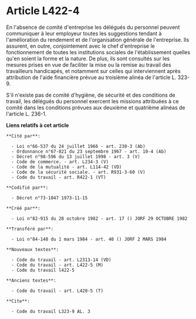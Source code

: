 # Article L422-4

En l'absence de comité d'entreprise les délégués du personnel peuvent communiquer à leur employeur toutes les suggestions
tendant à l'amélioration du rendement et de l'organisation générale de l'entreprise. Ils assurent, en outre, conjointement
avec le chef d'entreprise le fonctionnement de toutes les institutions sociales de l'établissement quelles qu'en soient la
forme et la nature. De plus, ils sont consultés sur les mesures prises en vue de faciliter la mise ou la remise au travail
des travailleurs handicapés, et notamment sur celles qui interviennent après attribution de l'aide financière prévue au
troisième alinéa de l'article L. 323-9.

S'il n'existe pas de comité d'hygiène, de sécurité et des conditions de travail, les délégués du personnel exercent les
missions attribuées à ce comité dans les conditions prévues aux deuxième et quatrième alinéas de l'article L. 236-1.

**Liens relatifs à cet article**

	**Cité par**:

	  - Loi n°66-537 du 24 juillet 1966 - art. 230-3 (Ab)
	  - Ordonnance n°67-821 du 23 septembre 1967 - art. 10-4 (Ab)
	  - Décret n°98-596 du 13 juillet 1998 - art. 3 (V)
	  - Code de commerce. - art. L234-3 (V)
	  - Code de la mutualité - art. L114-42 (VD)
	  - Code de la sécurité sociale. - art. R931-3-60 (V)
	  - Code du travail - art. R422-1 (VT)

	**Codifié par**:

	  - Décret n°73-1047 1973-11-15

	**Créé par**:

	  - Loi n°82-915 du 28 octobre 1982 - art. 17 () JORF 29 OCTOBRE 1982

	**Transféré par**:

	  - Loi n°84-148 du 1 mars 1984 - art. 40 () JORF 2 MARS 1984

	**Nouveaux textes**:

	  - Code du travail - art. L2313-14 (VD)
	  - Code du travail - art. L422-5 (M)
	  - Code du travail l422-5

	**Anciens textes**:

	  - Code du travail - art. L420-5 (T)

	**Cite**:

	  - Code du travail L323-9 AL. 3
